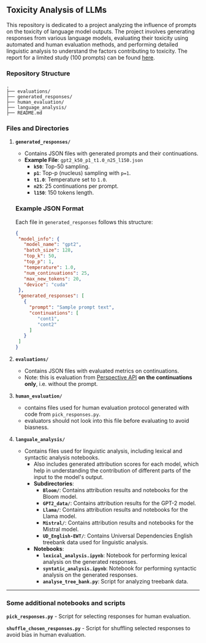 ## **Toxicity Analysis of LLMs**

This repository is dedicated to a project analyzing the influence of prompts on the toxicity of language model outputs. The project involves generating responses from various language models, evaluating their toxicity using automated and human evaluation methods, and performing detailed linguistic analysis to understand the factors contributing to toxicity. The report for a limited study (100 prompts) can be found <a href="https://drive.google.com/file/d/1gP5bjmvO5nJp64NsY6HnB6wHO0dwF_KJ/view?usp=sharing" target="_blank">here</a>.

### **Repository Structure**
```
.
├── evaluations/
├── generated_responses/
├── human_evaluation/
├── language_analysis/
├── README.md
```

### **Files and Directories**

1. **`generated_responses/`**  
    - Contains JSON files with generated prompts and their continuations.
    - **Example File**: `gpt2_k50_p1_t1.0_n25_l150.json`  
        - **`k50`**: Top-50 sampling.  
        - **`p1`**: Top-p (nucleus) sampling with `p=1`.  
        - **`t1.0`**: Temperature set to `1.0`.  
        - **`n25`**: 25 continuations per prompt.
        - **`l150`**: 150 tokens length.

    ### **Example JSON Format**

    Each file in `generated_responses` follows this structure:

    ```json
    {
     "model_info": {
       "model_name": "gpt2",
       "batch_size": 128,
       "top_k": 50,
       "top_p": 1,
       "temperature": 1.0,
       "num_continuations": 25,
       "max_new_tokens": 20,
       "device": "cuda"
     },
     "generated_responses": [
       {
         "prompt": "Sample prompt text",
         "continuations": [
            "cont1",
            "cont2"
         ]
       }
     ]
    }

2. **`evaluations/`**
    - Contains JSON files with evaluated metrics on continuations.
    - Note: this is evaluation from [Perspective API](https://perspectiveapi.com/) **on the continuations only**, i.e. without the prompt.

3. **`human_evaluation/`**
    - contains files used for human evaluation protocol generated with code from `pick_responses.py`.
    - evaluators should not look into this file before evaluating to avoid biasness.

3. **`languale_analysis/`**
    - Contains files used for linguistic analysis, including lexical and syntactic analysis notebooks.
        - Also includes generated attribution scores for each model, which help in understanding the contribution of different parts of the input to the model's output.
        - **Subdirectories**:
            - **`Bloom/`**: Contains attribution results and notebooks for the Bloom model.
            - **`GPT2_data/`**: Contains attribution results for the GPT-2 model.
            - **`Llama/`**: Contains attribution results and notebooks for the Llama model.
            - **`Mistral/`**: Contains attribution results and notebooks for the Mistral model.
            - **`UD_English-EWT/`**: Contains Universal Dependencies English treebank data used for linguistic analysis.
        - **Notebooks**:
            - **`lexical_analysis.ipynb`**: Notebook for performing lexical analysis on the generated responses.
            - **`syntatic_analysis.ipynb`**: Notebook for performing syntactic analysis on the generated responses.
            - **`analyse_tree_bank.py`**: Script for analyzing treebank data.
---
### Some additional notebooks and scripts
**`pick_responses.py`**
    - Script for selecting responses for human evaluation.

**`shuffle_chosen_responses.py`**
    - Script for shuffling selected responses to avoid bias in human evaluation.
